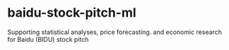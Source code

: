 # baidu-stock-pitch-ml
Supporting statistical analyses, price forecasting. and economic research for Baidu (BIDU) stock pitch
